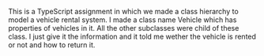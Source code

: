 This is a TypeScript assignment in which we made a class hierarchy to model a vehicle rental system. I made a class name Vehicle which has properties of vehicles in it. All the other subclasses were child of these class. I just give it the information and it told me wether the vehicle is rented or not and how to return it.
